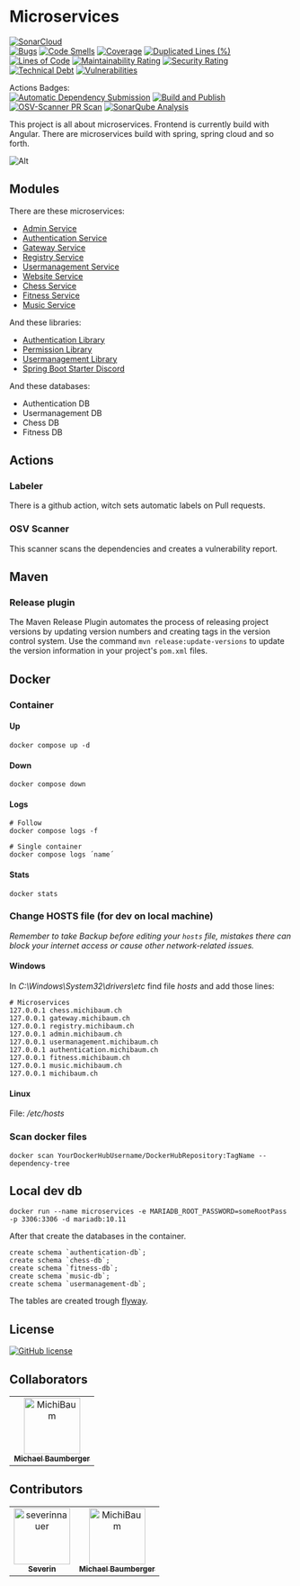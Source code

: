# Microservices

[![SonarCloud](https://sonarcloud.io/images/project_badges/sonarcloud-orange.svg)](https://sonarcloud.io/summary/new_code?id=MichiBaum_Microservices)  
[![Bugs](https://sonarcloud.io/api/project_badges/measure?project=MichiBaum_Microservices&metric=bugs)](https://sonarcloud.io/summary/new_code?id=MichiBaum_Microservices)
[![Code Smells](https://sonarcloud.io/api/project_badges/measure?project=MichiBaum_Microservices&metric=code_smells)](https://sonarcloud.io/summary/new_code?id=MichiBaum_Microservices)
[![Coverage](https://sonarcloud.io/api/project_badges/measure?project=MichiBaum_Microservices&metric=coverage)](https://sonarcloud.io/summary/new_code?id=MichiBaum_Microservices)
[![Duplicated Lines (%)](https://sonarcloud.io/api/project_badges/measure?project=MichiBaum_Microservices&metric=duplicated_lines_density)](https://sonarcloud.io/summary/new_code?id=MichiBaum_Microservices)
[![Lines of Code](https://sonarcloud.io/api/project_badges/measure?project=MichiBaum_Microservices&metric=ncloc)](https://sonarcloud.io/summary/new_code?id=MichiBaum_Microservices)
[![Maintainability Rating](https://sonarcloud.io/api/project_badges/measure?project=MichiBaum_Microservices&metric=sqale_rating)](https://sonarcloud.io/summary/new_code?id=MichiBaum_Microservices)
[![Security Rating](https://sonarcloud.io/api/project_badges/measure?project=MichiBaum_Microservices&metric=security_rating)](https://sonarcloud.io/summary/new_code?id=MichiBaum_Microservices)
[![Technical Debt](https://sonarcloud.io/api/project_badges/measure?project=MichiBaum_Microservices&metric=sqale_index)](https://sonarcloud.io/summary/new_code?id=MichiBaum_Microservices)
[![Vulnerabilities](https://sonarcloud.io/api/project_badges/measure?project=MichiBaum_Microservices&metric=vulnerabilities)](https://sonarcloud.io/summary/new_code?id=MichiBaum_Microservices)

Actions Badges:  
[![Automatic Dependency Submission](https://github.com/MichiBaum/Microservices/actions/workflows/dependency-graph/auto-submission/badge.svg)](https://github.com/MichiBaum/Microservices/actions/workflows/dependency-graph/auto-submission)
[![Build and Publish](https://github.com/MichiBaum/Microservices/actions/workflows/deploy.yaml/badge.svg)](https://github.com/MichiBaum/Microservices/actions/workflows/deploy.yaml)
[![OSV-Scanner PR Scan](https://github.com/MichiBaum/Microservices/actions/workflows/osv-scanner.yml/badge.svg)](https://github.com/MichiBaum/Microservices/actions/workflows/osv-scanner.yml)
[![SonarQube Analysis](https://github.com/MichiBaum/Microservices/actions/workflows/sonarqube.yml/badge.svg)](https://github.com/MichiBaum/Microservices/actions/workflows/sonarqube.yml)

This project is all about microservices. Frontend is currently build with Angular.
There are microservices build with spring, spring cloud and so forth.


![Alt](https://repobeats.axiom.co/api/embed/69bb8de5fa17a6f9aa3c3c0ffad238a1e056edac.svg "Repobeats analytics image")

## Modules
There are these microservices:
- [Admin Service](./admin-service/README.md)
- [Authentication Service](./authentication-service/README.md)
- [Gateway Service](./gateway-service/README.md)
- [Registry Service](./registry-service/README.md)
- [Usermanagement Service](./usermanagement-service/README.md)
- [Website Service](./website-service/README.md)
- [Chess Service](./chess-service/README.md)
- [Fitness Service](./fitness-service/README.md)
- [Music Service](./music-service/README.md)

And these libraries:
- [Authentication Library](./authentication-library/README.md)
- [Permission Library](./permission-library/README.md)
- [Usermanagement Library](./usermanagement-library/README.md)
- [Spring Boot Starter Discord](./spring-boot-starter-discord/README.md)

And these databases:
- Authentication DB
- Usermanagement DB
- Chess DB
- Fitness DB

## Actions

### Labeler

There is a github action, witch sets automatic labels on Pull requests.

### OSV Scanner

This scanner scans the dependencies and creates a vulnerability report.

## Maven

### Release plugin

The Maven Release Plugin automates the process of releasing project versions by updating version numbers and creating
tags in the version control system. Use the command `mvn release:update-versions` to update the version information in
your project's `pom.xml` files.

## Docker

### Container

#### Up

    docker compose up -d

#### Down

    docker compose down

#### Logs

    # Follow
    docker compose logs -f

    # Single container 
    docker compose logs ´name´

#### Stats

    docker stats

### Change HOSTS file (for dev on local machine)
*Remember to take Backup before editing your `hosts` file, mistakes there can block your internet access or cause other network-related issues.*


#### Windows

In *C:\Windows\System32\drivers\etc* find file *hosts* and add those lines:

    # Microservices
    127.0.0.1 chess.michibaum.ch
    127.0.0.1 gateway.michibaum.ch
    127.0.0.1 registry.michibaum.ch
    127.0.0.1 admin.michibaum.ch
    127.0.0.1 usermanagement.michibaum.ch
    127.0.0.1 authentication.michibaum.ch
    127.0.0.1 fitness.michibaum.ch
    127.0.0.1 music.michibaum.ch
    127.0.0.1 michibaum.ch

#### Linux

File: */etc/hosts*


### Scan docker files

    docker scan YourDockerHubUsername/DockerHubRepository:TagName --dependency-tree

## Local dev db

    docker run --name microservices -e MARIADB_ROOT_PASSWORD=someRootPass -p 3306:3306 -d mariadb:10.11

After that create the databases in the container.

```
create schema `authentication-db`;
create schema `chess-db`;
create schema `fitness-db`;
create schema `music-db`;
create schema `usermanagement-db`;
```

The tables are created trough [flyway](https://documentation.red-gate.com/fd/migrations-184127470.html).


## License

[![GitHub license](https://badgen.net/github/license/MichiBaum/Microservices)](https://github.com/MichiBaum/Microservices/blob/master/LICENSE)

## Collaborators

<!-- readme: collaborators -start -->
<table>
	<tbody>
		<tr>
            <td align="center">
                <a href="https://github.com/MichiBaum">
                    <img src="https://private-avatars.githubusercontent.com/u/36712219?jwt=eyJhbGciOiJIUzI1NiIsInR5cCI6IkpXVCJ9.eyJpc3MiOiJnaXRodWIuY29tIiwiYXVkIjoicmF3LmdpdGh1YnVzZXJjb250ZW50LmNvbSIsImtleSI6ImtleTEiLCJleHAiOjE3MzQzODcwMDAsIm5iZiI6MTczNDM4NTgwMCwicGF0aCI6Ii91LzM2NzEyMjE5In0.Cqh4HrFeWvSQSxyf_Ki1hXmetR76DvsD7Re8wxdvhwk&v=4" width="100;" alt="MichiBaum"/>
                    <br />
                    <sub><b>Michael Baumberger</b></sub>
                </a>
            </td>
		</tr>
	<tbody>
</table>
<!-- readme: collaborators -end -->

## Contributors

<!-- readme: SeverinNauer,contributors -start -->
<table>
	<tbody>
		<tr>
            <td align="center">
                <a href="https://github.com/severinnauer">
                    <img src="https://avatars.githubusercontent.com/u/43473975?v=4" width="100;" alt="severinnauer"/>
                    <br />
                    <sub><b>Severin</b></sub>
                </a>
            </td>
            <td align="center">
                <a href="https://github.com/MichiBaum">
                    <img src="https://private-avatars.githubusercontent.com/u/36712219?jwt=eyJhbGciOiJIUzI1NiIsInR5cCI6IkpXVCJ9.eyJpc3MiOiJnaXRodWIuY29tIiwiYXVkIjoicmF3LmdpdGh1YnVzZXJjb250ZW50LmNvbSIsImtleSI6ImtleTEiLCJleHAiOjE3MzQzODcwMDAsIm5iZiI6MTczNDM4NTgwMCwicGF0aCI6Ii91LzM2NzEyMjE5In0.Cqh4HrFeWvSQSxyf_Ki1hXmetR76DvsD7Re8wxdvhwk&v=4" width="100;" alt="MichiBaum"/>
                    <br />
                    <sub><b>Michael Baumberger</b></sub>
                </a>
            </td>
		</tr>
	<tbody>
</table>
<!-- readme: SeverinNauer,contributors -end -->
